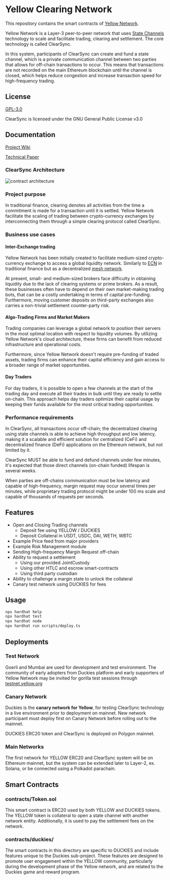 
# Yellow Clearing Network

This repository contains the smart contracts of [Yellow Network](https://www.yellow.org).

Yellow Network is a Layer-3 peer-to-peer network that uses [State Channels](https://statechannels.org/) technology to scale and facilitate trading, clearing and settlement. The core technology is called ClearSync.

In this system, participants of ClearSync can create and fund a state channel, which is a private communication channel between two parties that allows for off-chain transactions to occur. This means that transactions are not recorded on the main Ethereum blockchain until the channel is closed, which helps reduce congestion and increase transaction speed for high-frequency trading.

## License

[GPL-3.0](https://spdx.org/licenses/GPL-3.0-or-later.html)

ClearSync is licensed under the GNU General Public License v3.0

## Documentation

[Project Wiki](https://docs.yellow.org)

[Technical Paper](docs/whitepaper.md)

### ClearSync Architecture

![contract architecture](docs/media/architecture.png)

### Project purpose

In traditional finance, clearing denotes all activities from the time a commitment is made for a transaction until it is settled. Yellow Network facilitate the scaling of trading between crypto-currency exchanges by interconnecting them through a simple clearing protocol called ClearSync.

### Business use cases

#### Inter-Exchange trading

Yellow Network has been initially created to facilitate medium-sized crypto-currency exchange to access a global liquidity network. Similarly to [ECN](https://en.wikipedia.org/wiki/Electronic_communication_network) in traditional finance but as a decentralized [mesh network](https://en.wikipedia.org/wiki/Mesh_networking).

At present, small- and medium-sized brokers face difficulty in obtaining liquidity due to the lack of clearing systems or prime brokers. As a result, these businesses often have to depend on their own market-making trading bots, that can be a costly undertaking in terms of capital pre-funding. Furthermore, moving customer deposits on third-party exchanges also carries a non-trivial settlement counter-party risk.

#### Algo-Trading Firms and Market Makers

Trading companies can leverage a global network to position their servers in the most optimal location with respect to liquidity volumes. By utilizing Yellow Network's cloud architecture, these firms can benefit from reduced infrastructure and operational costs.

Furthermore, since Yellow Network doesn't require pre-funding of traded assets, trading firms can enhance their capital efficiency and gain access to a broader range of market opportunities.

#### Day Traders

For day traders, it is possible to open a few channels at the start of the trading day and execute all their trades in bulk until they are ready to settle on-chain. This approach helps day traders optimize their capital usage by keeping their funds available for the most critical trading opportunities.

### Performance requirements

In ClearSync, all transactions occur off-chain; the decentralized clearing using state channels is able to achieve high throughput and low latency, making it a scalable and efficient solution for centralized (CeFi) and decentralized finance (DeFi) applications on the Ethereum network, but not limited by it.

ClearSync MUST be able to fund and defund channels under few minutes, it's expected that those direct channels (on-chain funded) lifespan is several weeks.

When parties are off-chains communication must be low latency and capable of high-frequency, margin request may occur several times per minutes, while proprietary trading protocol might be under 100 ms scale and capable of thousands of requests per seconds.

## Features

- Open and Closing Trading channels
    - Deposit fee using YELLOW / DUCKIES
    - Deposit Collateral in USDT, USDC, DAI, WETH, WBTC
- Example Price feed from major providers
- Example Risk Management module
- Sending High-frequency Margin Request off-chain
- Ability to request a settlement
    - Using our provided JointCustody
    - Using other HTLC and escrow smart-contracts
    - Using third party custodian
- Ability to challenge a margin state to unlock the collateral
- Canary test network using DUCKIES for fees


## Usage

```bash
npx hardhat help
npx hardhat test
npx hardhat node
npx hardhat run scripts/deploy.ts
```

## Deployments

### Test Network

Goerli and Mumbai are used for development and test environment. The community of early adopters from Duckies platform and early supporters of Yellow Network may be invited for gorilla test sessions through [testnet.yellow.org](testnet.yellow.org)

### Canary Network

Duckies is the **canary network for Yellow**, for testing ClearSync technology in a live environment prior to deployment on mainnet. New network participant must deploy first on Canary Network before rolling out to the mainnet.

DUCKIES ERC20 token and ClearSync is deployed on Polygon mainnet.

### Main Networks

The first network for YELLOW ERC20 and ClearSync system will be on Ethereum mainnet, but the system can be extended later to Layer-2, ex. Solana, or be connected using a Polkadot parachain.

## Smart Contracts

### contracts/Token.sol

This smart contract is ERC20 used by both YELLOW and DUCKIES tokens. The YELLOW token is collateral to open a state channel with another network entity. Additionally, it is used to pay the settlement fees on the network.

### contracts/duckies/

The smart contracts in this directory are specific to DUCKIES and include features unique to the Duckies sub-project. These features are designed to promote user engagement within the YELLOW community, particularly during the development phase of the Yellow network, and are related to the Duckies game and reward program.
